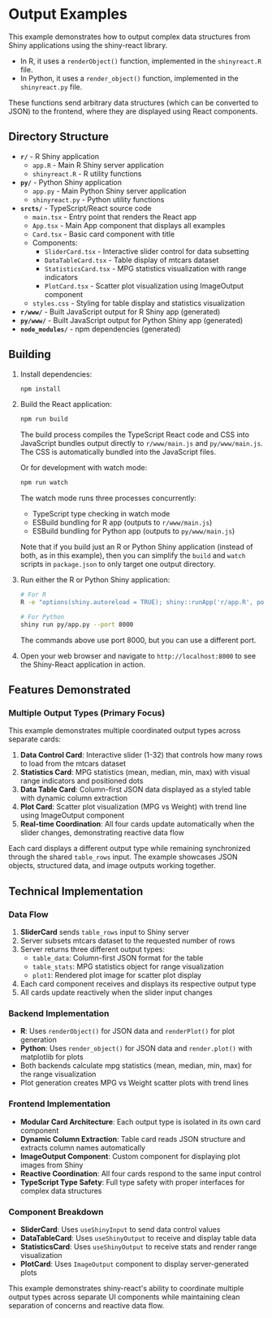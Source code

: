 # Output Examples

This example demonstrates how to output complex data structures from Shiny applications using the shiny-react library.

- In R, it uses a `renderObject()` function, implemented in the `shinyreact.R` file.
- In Python, it uses a `render_object()` function, implemented in the `shinyreact.py` file.

These functions send arbitrary data structures (which can be converted to JSON) to the frontend, where they are displayed using React components.

## Directory Structure

- **`r/`** - R Shiny application
  - `app.R` - Main R Shiny server application
  - `shinyreact.R` - R utility functions
- **`py/`** - Python Shiny application
  - `app.py` - Main Python Shiny server application
  - `shinyreact.py` - Python utility functions
- **`srcts/`** - TypeScript/React source code
  - `main.tsx` - Entry point that renders the React app
  - `App.tsx` - Main App component that displays all examples
  - `Card.tsx` - Basic card component with title
  - Components:
    - `SliderCard.tsx` - Interactive slider control for data subsetting
    - `DataTableCard.tsx` - Table display of mtcars dataset
    - `StatisticsCard.tsx` - MPG statistics visualization with range indicators
    - `PlotCard.tsx` - Scatter plot visualization using ImageOutput component
  - `styles.css` - Styling for table display and statistics visualization
- **`r/www/`** - Built JavaScript output for R Shiny app (generated)
- **`py/www/`** - Built JavaScript output for Python Shiny app (generated)
- **`node_modules/`** - npm dependencies (generated)

## Building

1. Install dependencies:
   ```bash
   npm install
   ```

2. Build the React application:
   ```bash
   npm run build
   ```

   The build process compiles the TypeScript React code and CSS into JavaScript bundles output directly to `r/www/main.js` and `py/www/main.js`. The CSS is automatically bundled into the JavaScript files.

   Or for development with watch mode:
   ```bash
   npm run watch
   ```

   The watch mode runs three processes concurrently:
   - TypeScript type checking in watch mode
   - ESBuild bundling for R app (outputs to `r/www/main.js`)
   - ESBuild bundling for Python app (outputs to `py/www/main.js`)

   Note that if you build just an R or Python Shiny application (instead of both, as in this example), then you can simplify the `build` and `watch` scripts in `package.json` to only target one output directory.

3. Run either the R or Python Shiny application:

   ```bash
   # For R
   R -e "options(shiny.autoreload = TRUE); shiny::runApp('r/app.R', port=8000)"
   
   # For Python
   shiny run py/app.py --port 8000
   ```

   The commands above use port 8000, but you can use a different port.

4. Open your web browser and navigate to `http://localhost:8000` to see the Shiny-React application in action.

## Features Demonstrated

### Multiple Output Types (Primary Focus)

This example demonstrates multiple coordinated output types across separate cards:

1. **Data Control Card**: Interactive slider (1-32) that controls how many rows to load from the mtcars dataset
2. **Statistics Card**: MPG statistics (mean, median, min, max) with visual range indicators and positioned dots
3. **Data Table Card**: Column-first JSON data displayed as a styled table with dynamic column extraction
4. **Plot Card**: Scatter plot visualization (MPG vs Weight) with trend line using ImageOutput component
5. **Real-time Coordination**: All four cards update automatically when the slider changes, demonstrating reactive data flow

Each card displays a different output type while remaining synchronized through the shared `table_rows` input. The example showcases JSON objects, structured data, and image outputs working together.

## Technical Implementation

### Data Flow
1. **SliderCard** sends `table_rows` input to Shiny server
2. Server subsets mtcars dataset to the requested number of rows  
3. Server returns three different output types:
   - `table_data`: Column-first JSON format for the table
   - `table_stats`: MPG statistics object for range visualization
   - `plot1`: Rendered plot image for scatter plot display
4. Each card component receives and displays its respective output type
5. All cards update reactively when the slider input changes

### Backend Implementation
- **R**: Uses `renderObject()` for JSON data and `renderPlot()` for plot generation
- **Python**: Uses `render_object()` for JSON data and `render.plot()` with matplotlib for plots  
- Both backends calculate mpg statistics (mean, median, min, max) for the range visualization
- Plot generation creates MPG vs Weight scatter plots with trend lines

### Frontend Implementation
- **Modular Card Architecture**: Each output type is isolated in its own card component
- **Dynamic Column Extraction**: Table card reads JSON structure and extracts column names automatically
- **ImageOutput Component**: Custom component for displaying plot images from Shiny
- **Reactive Coordination**: All four cards respond to the same input control
- **TypeScript Type Safety**: Full type safety with proper interfaces for complex data structures

### Component Breakdown
- **SliderCard**: Uses `useShinyInput` to send data control values
- **DataTableCard**: Uses `useShinyOutput` to receive and display table data
- **StatisticsCard**: Uses `useShinyOutput` to receive stats and render range visualization
- **PlotCard**: Uses `ImageOutput` component to display server-generated plots

This example demonstrates shiny-react's ability to coordinate multiple output types across separate UI components while maintaining clean separation of concerns and reactive data flow.
